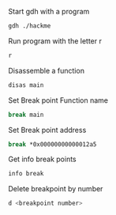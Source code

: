 
Start gdh with a program

```bash
gdh ./hackme
```

Run program with the letter r

```bash
r
```

Disassemble a function

```bash
disas main
```


Set Break point Function name
```bash
break main
```

Set Break point address
```bash
break *0x00000000000012a5
```

Get info break points
```bash
info break
```

Delete breakpoint by number
```bash
d <breakpoint number>
```
